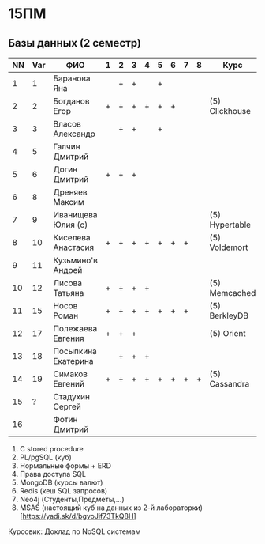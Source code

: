 # 15ПМ
## Базы данных (2 семестр)

| NN  | Var | ФИО                   | 1   | 2   | 3   | 4   | 5   | 6   | 7   |  8  | Курс            | Exam     |
| --- | --- | --------------------- | --- | --- | --- | --- | --- | --- | --- | --- | --------------- | -------- |
| 1   | 1   | Баранова Яна          |     | +   | +   |     | +   |     |     |     |                 |          |
| 2   | 2   | Богданов Егор         | +   | +   | +   | +   | +   | +   |     |     | (5) Clickhouse  |          |
| 3   | 3   | Власов Александр      |     | +   | +   |     | +   |     |     |     |                 |          |
| 4   | 5   | Галчин Дмитрий        |     |     |     |     |     |     |     |     |                 |          |
| 5   | 6   | Догин Дмитрий         | +   | +   | +   |     |     |     |     |     |                 |          |
| 6   | 8   | Дреняев Максим        |     |     |     |     |     |     |     |     |                 |          |
| 7   | 9   | Иванищева Юлия (с)    |     |     |     |     |     |     |     |     | (5) Hypertable  |          |
| 8   | 10  | Киселева Анастасия    | +   | +   | +   | +   | +   | +   | +   |     | (5) Voldemort   |          |
| 9   | 11  | Кузьмино'в Андрей     |     |     |     |     |     |     |     |     |                 |          |
| 10  | 12  | Лисова Татьяна        | +   | +   | +   | +   |     |     |     |     | (5) Memcached   |          |
| 11  | 15  | Носов Роман           | +   | +   | +   | +   | +   | +   | +   |     | (5) BerkleyDB   |          |
| 12  | 17  | Полежаева Евгения     | +   | +   | +   |     |     |     |     |     | (5) Orient      |          |
| 13  | 18  | Посыпкина Екатерина   |     | +   | +   | +   |     |     |     |     |                 |          |
| 14  | 19  | Симаков Евгений       | +   | +   | +   | +   | +   | +   | +   | +   | (5) Cassandra   |          |
| 15  | ?   | Стадухин Сергей       |     |     |     |     |     |     |     |     |                 |          |
| 16  |     | Фотин Дмитрий         |

1. C stored procedure
2. PL/pgSQL (куб)
3. Нормальные формы + ERD
4. Права доступа SQL
5. MongoDB (курсы валют)
6. Redis (кеш SQL запросов)
7. Neo4j (Студенты,Предметы,...)
8. MSAS (настоящий куб на данных из 2-й лабораторки) [https://yadi.sk/d/bgvoJif73TkQ8H]

Курсовик: Доклад по NoSQL системам
